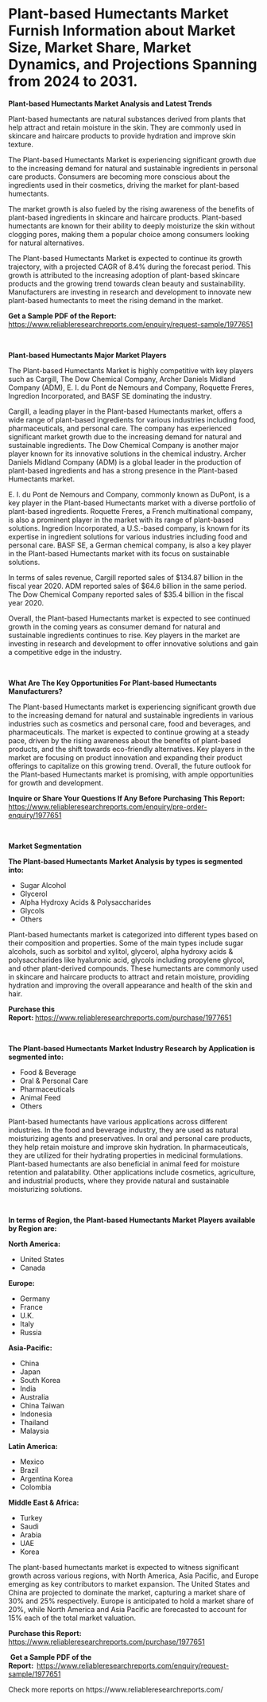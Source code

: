<p><h1>Plant-based Humectants Market Furnish Information about Market Size, Market Share, Market Dynamics, and Projections Spanning from 2024 to 2031.</h1></p><p><strong>Plant-based Humectants Market Analysis and Latest Trends</strong></p>
<p><p>Plant-based humectants are natural substances derived from plants that help attract and retain moisture in the skin. They are commonly used in skincare and haircare products to provide hydration and improve skin texture.</p><p>The Plant-based Humectants Market is experiencing significant growth due to the increasing demand for natural and sustainable ingredients in personal care products. Consumers are becoming more conscious about the ingredients used in their cosmetics, driving the market for plant-based humectants.</p><p>The market growth is also fueled by the rising awareness of the benefits of plant-based ingredients in skincare and haircare products. Plant-based humectants are known for their ability to deeply moisturize the skin without clogging pores, making them a popular choice among consumers looking for natural alternatives.</p><p>The Plant-based Humectants Market is expected to continue its growth trajectory, with a projected CAGR of 8.4% during the forecast period. This growth is attributed to the increasing adoption of plant-based skincare products and the growing trend towards clean beauty and sustainability. Manufacturers are investing in research and development to innovate new plant-based humectants to meet the rising demand in the market.</p></p>
<p><strong>Get a Sample PDF of the Report:&nbsp;</strong> <a href="https://www.reliableresearchreports.com/enquiry/request-sample/1977651">https://www.reliableresearchreports.com/enquiry/request-sample/1977651</a></p>
<p>&nbsp;</p>
<p><strong>Plant-based Humectants Major Market Players</strong></p>
<p><p>The Plant-based Humectants Market is highly competitive with key players such as Cargill, The Dow Chemical Company, Archer Daniels Midland Company (ADM), E. I. du Pont de Nemours and Company, Roquette Freres, Ingredion Incorporated, and BASF SE dominating the industry. </p><p>Cargill, a leading player in the Plant-based Humectants market, offers a wide range of plant-based ingredients for various industries including food, pharmaceuticals, and personal care. The company has experienced significant market growth due to the increasing demand for natural and sustainable ingredients. The Dow Chemical Company is another major player known for its innovative solutions in the chemical industry. Archer Daniels Midland Company (ADM) is a global leader in the production of plant-based ingredients and has a strong presence in the Plant-based Humectants market.</p><p>E. I. du Pont de Nemours and Company, commonly known as DuPont, is a key player in the Plant-based Humectants market with a diverse portfolio of plant-based ingredients. Roquette Freres, a French multinational company, is also a prominent player in the market with its range of plant-based solutions. Ingredion Incorporated, a U.S.-based company, is known for its expertise in ingredient solutions for various industries including food and personal care. BASF SE, a German chemical company, is also a key player in the Plant-based Humectants market with its focus on sustainable solutions.</p><p>In terms of sales revenue, Cargill reported sales of $134.87 billion in the fiscal year 2020. ADM reported sales of $64.6 billion in the same period. The Dow Chemical Company reported sales of $35.4 billion in the fiscal year 2020.</p><p>Overall, the Plant-based Humectants market is expected to see continued growth in the coming years as consumer demand for natural and sustainable ingredients continues to rise. Key players in the market are investing in research and development to offer innovative solutions and gain a competitive edge in the industry.</p></p>
<p>&nbsp;</p>
<p><strong>What Are The Key Opportunities For Plant-based Humectants Manufacturers?</strong></p>
<p><p>The Plant-based Humectants market is experiencing significant growth due to the increasing demand for natural and sustainable ingredients in various industries such as cosmetics and personal care, food and beverages, and pharmaceuticals. The market is expected to continue growing at a steady pace, driven by the rising awareness about the benefits of plant-based products, and the shift towards eco-friendly alternatives. Key players in the market are focusing on product innovation and expanding their product offerings to capitalize on this growing trend. Overall, the future outlook for the Plant-based Humectants market is promising, with ample opportunities for growth and development.</p></p>
<p><strong>Inquire or Share Your Questions If Any Before Purchasing This Report:</strong> <a href="https://www.reliableresearchreports.com/enquiry/pre-order-enquiry/1977651">https://www.reliableresearchreports.com/enquiry/pre-order-enquiry/1977651</a></p>
<p>&nbsp;</p>
<p><strong>Market Segmentation</strong></p>
<p><strong>The Plant-based Humectants Market Analysis by types is segmented into:</strong></p>
<p><ul><li>Sugar Alcohol</li><li>Glycerol</li><li>Alpha Hydroxy Acids & Polysaccharides</li><li>Glycols</li><li>Others</li></ul></p>
<p><p>Plant-based humectants market is categorized into different types based on their composition and properties. Some of the main types include sugar alcohols, such as sorbitol and xylitol, glycerol, alpha hydroxy acids & polysaccharides like hyaluronic acid, glycols including propylene glycol, and other plant-derived compounds. These humectants are commonly used in skincare and haircare products to attract and retain moisture, providing hydration and improving the overall appearance and health of the skin and hair.</p></p>
<p><strong>Purchase this Report:&nbsp;</strong><a href="https://www.reliableresearchreports.com/purchase/1977651">https://www.reliableresearchreports.com/purchase/1977651</a></p>
<p>&nbsp;</p>
<p><strong>The Plant-based Humectants Market Industry Research by Application is segmented into:</strong></p>
<p><ul><li>Food & Beverage</li><li>Oral & Personal Care</li><li>Pharmaceuticals</li><li>Animal Feed</li><li>Others</li></ul></p>
<p><p>Plant-based humectants have various applications across different industries. In the food and beverage industry, they are used as natural moisturizing agents and preservatives. In oral and personal care products, they help retain moisture and improve skin hydration. In pharmaceuticals, they are utilized for their hydrating properties in medicinal formulations. Plant-based humectants are also beneficial in animal feed for moisture retention and palatability. Other applications include cosmetics, agriculture, and industrial products, where they provide natural and sustainable moisturizing solutions.</p></p>
<p>&nbsp;</p>
<p><strong>In terms of Region, the Plant-based Humectants Market Players available by Region are:</strong></p>
<p>
    <p> <strong> North America: </strong>
        <ul>
            <li>United States</li>
            <li>Canada</li>
        </ul>
        </p> 
    <p> <strong> Europe: </strong>
        <ul>
            <li>Germany</li>
            <li>France</li>
            <li>U.K.</li>
            <li>Italy</li>
            <li>Russia</li>
        </ul>
        </p> 
    <p> <strong> Asia-Pacific: </strong>
        <ul>
            <li>China</li>
            <li>Japan</li>
            <li>South Korea</li>
            <li>India</li>
            <li>Australia</li>
            <li>China Taiwan</li>
            <li>Indonesia</li>
            <li>Thailand</li>
            <li>Malaysia</li>
        </ul>
        </p> 
    <p> <strong> Latin America: </strong>
        <ul>
            <li>Mexico</li>
            <li>Brazil</li>
            <li>Argentina Korea</li>
            <li>Colombia</li>
        </ul>
        </p> 
    <p> <strong> Middle East & Africa: </strong>
        <ul>
            <li>Turkey</li>
            <li>Saudi</li>
            <li>Arabia</li>
            <li>UAE</li>
            <li>Korea</li>
        </ul>
    </p>
    </p>
<p><p>The plant-based humectants market is expected to witness significant growth across various regions, with North America, Asia Pacific, and Europe emerging as key contributors to market expansion. The United States and China are projected to dominate the market, capturing a market share of 30% and 25% respectively. Europe is anticipated to hold a market share of 20%, while North America and Asia Pacific are forecasted to account for 15% each of the total market valuation.</p></p>
<p><strong>Purchase this Report: </strong><a href="https://www.reliableresearchreports.com/purchase/1977651">https://www.reliableresearchreports.com/purchase/1977651</a></p>
<p>&nbsp;<strong>Get a Sample PDF of the Report:&nbsp;&nbsp;</strong><a href="https://www.reliableresearchreports.com/enquiry/request-sample/1977651">https://www.reliableresearchreports.com/enquiry/request-sample/1977651</a></p>
<p><strong></strong></p>
<p>Check more reports on https://www.reliableresearchreports.com/</p>